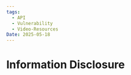 ```yaml
---
tags:
  - API
  - Vulnerability
  - Video-Resources
Date: 2025-05-18
---
```

# Information Disclosure

